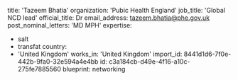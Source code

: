 title: 'Tazeem Bhatia'
organization: 'Pubic Health England'
job_title: 'Global NCD lead'
official_title: Dr
email_address: tazeem.bhatia@phe.gov.uk
post_nominal_letters: 'MD MPH'
expertise:
  - salt
  - transfat
country:
  - 'United Kingdom'
works_in: 'United Kingdom'
import_id: 8441d1d6-7f0e-442b-9fa0-32e594a4e4bb
id: c3a184cb-d49e-4f16-a10c-275fe7885560
blueprint: networking
